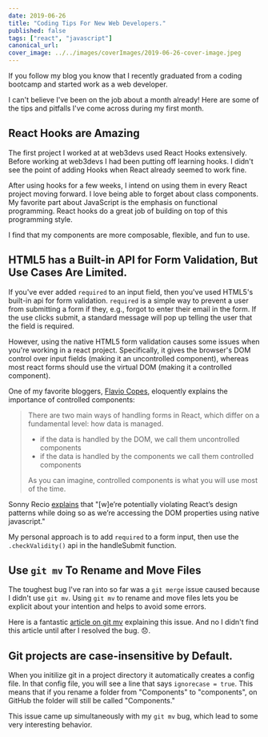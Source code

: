 ```yaml
---
date: 2019-06-26
title: "Coding Tips For New Web Developers."
published: false
tags: ["react", "javascript"]
canonical_url:
cover_image: ../../images/coverImages/2019-06-26-cover-image.jpeg
---
```


If you follow my blog you know that I recently graduated from a coding bootcamp and started work as a web developer.

I can't believe I've been on the job about a month already! Here are some of the tips and pitfalls I've come across during my first month.

## React Hooks are Amazing

The first project I worked at at web3devs used React Hooks extensively. Before working at web3devs I had been putting off learning hooks. I didn't see the point of adding Hooks when React already seemed to work fine.

After using hooks for a few weeks, I intend on using them in every React project moving forward. I love being able to forget about class components. My favorite part about JavaScript is the emphasis on functional programming. React hooks do a great job of building on top of this programming style.

I find that my components are more composable, flexible, and fun to use.

## HTML5 has a Built-in API for Form Validation, But Use Cases Are Limited.

If you've ever added `required` to an input field, then you've used HTML5's built-in api for form validation. `required` is a simple way to prevent a user from submitting a form if they, e.g., forgot to enter their email in the form. If the use clicks submit, a standard message will pop up telling the user that the field is required.

However, using the native HTML5 form validation causes some issues when you're working in a react project. Specifically, it gives the browser's DOM control over input fields (making it an uncontrolled component), whereas most react forms should use the virtual DOM (making it a controlled component).

One of my favorite bloggers, [Flavio Copes](https://flaviocopes.com/react-forms/), eloquently explains the importance of controlled components:

> There are two main ways of handling forms in React, which differ on a fundamental level: how data is managed.
>
> - if the data is handled by the DOM, we call them uncontrolled components
> - if the data is handled by the components we call them controlled components
>
> As you can imagine, controlled components is what you will use most of the time.

Sonny Recio [explains](https://codeburst.io/how-to-use-html5-form-validations-with-react-4052eda9a1d4) that "[w]e’re potentially violating React’s design patterns while doing so as we’re accessing the DOM properties using native javascript."

My personal approach is to add `required` to a form input, then use the `.checkValidity()` api in the handleSubmit function.

## Use `git mv` To Rename and Move Files

The toughest bug I've ran into so far was a `git merge` issue caused because I didn't use `git mv`. Using `git mv` to rename and move files lets you be explicit about your intention and helps to avoid some errors.

Here is a fantastic [article on git mv](https://koukia.ca/rename-or-move-files-in-git-e7259bf5a0b7) explaining this issue. And no I didn't find this article until after I resolved the bug. 😞.

## Git projects are case-insensitive by Default.

When you initilize git in a project directory it automatically creates a config file. In that config file, you will see a line that says `ignorecase = true`. This means that if you rename a folder from "Components" to "components", on GitHub the folder will still be called "Components."

This issue came up simultaneously with my `git mv` bug, which lead to some very interesting behavior.
